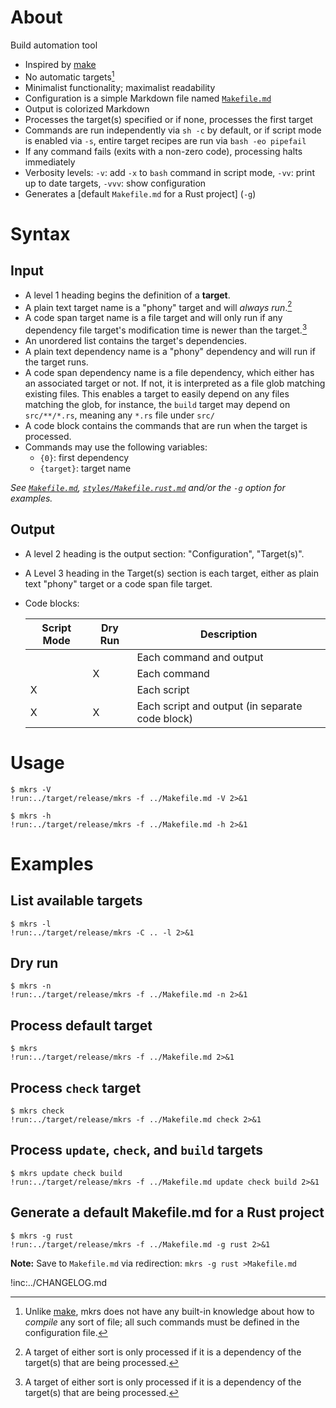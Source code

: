 # About

Build automation tool

* Inspired by [make]
* No automatic targets[^one]
* Minimalist functionality; maximalist readability
* Configuration is a simple Markdown file named [`Makefile.md`]
* Output is colorized Markdown
* Processes the target(s) specified or if none, processes the first target
* Commands are run independently via `sh -c` by default, or if script mode is
  enabled via `-s`, entire target recipes are run via `bash -eo pipefail`
* If any command fails (exits with a non-zero code), processing halts
  immediately
* Verbosity levels: `-v`: add `-x` to `bash` command in script mode, `-vv`:
  print up to date targets, `-vvv`: show configuration
* Generates a [default `Makefile.md` for a Rust project] (`-g`)

[make]: https://en.wikipedia.org/wiki/Make_(software)
[`Makefile.md`]: Makefile.md

# Syntax

## Input

* A level 1 heading begins the definition of a **target**.
* A plain text target name is a "phony" target and will *always run*.[^two]
* A code span target name is a file target and will only run if any dependency
  file target's modification time is newer than the target.[^two]
* An unordered list contains the target's dependencies.
* A plain text dependency name is a "phony" dependency and will run if the
  target runs.
* A code span dependency name is a file dependency, which either has an
  associated target or not.
  If not, it is interpreted as a file glob matching existing files.
  This enables a target to easily depend on any files matching the glob, for
  instance, the `build` target may depend on `src/**/*.rs`, meaning any `*.rs`
  file under `src/`
* A code block contains the commands that are run when the target is processed.
* Commands may use the following variables:
    * `{0}`: first dependency
    * `{target}`: target name

*See [`Makefile.md`], [`styles/Makefile.rust.md`] and/or the `-g` option for
examples.*

[`styles/Makefile.rust.md`]: styles/Makefile.rust.md

## Output

* A level 2 heading is the output section: "Configuration", "Target(s)".
* A Level 3 heading in the Target(s) section is each target, either as plain
  text "phony" target or a code span file target.
* Code blocks:

    Script Mode | Dry Run | Description
    ------------|---------|------------------------------------------------
                |         | Each command and output
                | X       | Each command
    X           |         | Each script
    X           | X       | Each script and output (in separate code block)

# Usage

~~~text
$ mkrs -V
!run:../target/release/mkrs -f ../Makefile.md -V 2>&1
~~~

~~~text
$ mkrs -h
!run:../target/release/mkrs -f ../Makefile.md -h 2>&1
~~~

# Examples

## List available targets

~~~text
$ mkrs -l
!run:../target/release/mkrs -C .. -l 2>&1
~~~

## Dry run

~~~text
$ mkrs -n
!run:../target/release/mkrs -f ../Makefile.md -n 2>&1
~~~

## Process default target

~~~text
$ mkrs
!run:../target/release/mkrs -f ../Makefile.md 2>&1
~~~

## Process `check` target

~~~text
$ mkrs check
!run:../target/release/mkrs -f ../Makefile.md check 2>&1
~~~

## Process `update`, `check`, and `build` targets

~~~text
$ mkrs update check build
!run:../target/release/mkrs -f ../Makefile.md update check build 2>&1
~~~

## Generate a default Makefile.md for a Rust project

~~~text
$ mkrs -g rust
!run:../target/release/mkrs -f ../Makefile.md -g rust 2>&1
~~~

**Note:** Save to `Makefile.md` via redirection: `mkrs -g rust >Makefile.md`

!inc:../CHANGELOG.md

[^one]: Unlike [make], mkrs does not have any built-in knowledge about how to
*compile* any sort of file; all such commands must be defined in the
configuration file.

[^two]: A target of either sort is only processed if it is a dependency of the
target(s) that are being processed.

